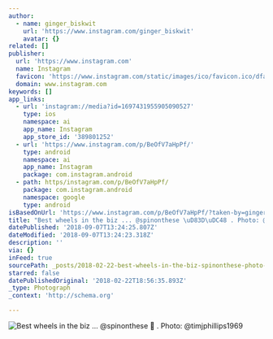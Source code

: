 ```yaml
---
author:
  - name: ginger_biskwit
    url: 'https://www.instagram.com/ginger_biskwit'
    avatar: {}
related: []
publisher:
  url: 'https://www.instagram.com'
  name: Instagram
  favicon: 'https://www.instagram.com/static/images/ico/favicon.ico/dfa85bb1fd63.ico'
  domain: www.instagram.com
keywords: []
app_links:
  - url: 'instagram://media?id=1697431955905090527'
    type: ios
    namespace: ai
    app_name: Instagram
    app_store_id: '389801252'
  - url: 'https://www.instagram.com/p/BeOfV7aHpPf/'
    type: android
    namespace: ai
    app_name: Instagram
    package: com.instagram.android
  - path: https/instagram.com/p/BeOfV7aHpPf/
    package: com.instagram.android
    namespace: google
    type: android
isBasedOnUrl: 'https://www.instagram.com/p/BeOfV7aHpPf/?taken-by=ginger_biskwit'
title: "Best wheels in the biz ... @spinonthese \uD83D\uDC48 . Photo: @timjphillips1969"
datePublished: '2018-09-07T13:24:25.807Z'
dateModified: '2018-09-07T13:24:23.318Z'
description: ''
via: {}
inFeed: true
sourcePath: _posts/2018-02-22-best-wheels-in-the-biz-spinonthese-photo-timjphi.md
starred: false
datePublishedOriginal: '2018-02-22T18:56:35.893Z'
_type: Photograph
_context: 'http://schema.org'

---
```

![Best wheels in the biz ... @spinonthese  . Photo: @timjphillips1969](https://scontent-iad3-1.cdninstagram.com/vp/822e967ca0d7047264983320fb20c07b/5B486B15/t51.2885-15/e35/26868795_220859095147858_4711316211583942656_n.jpg)